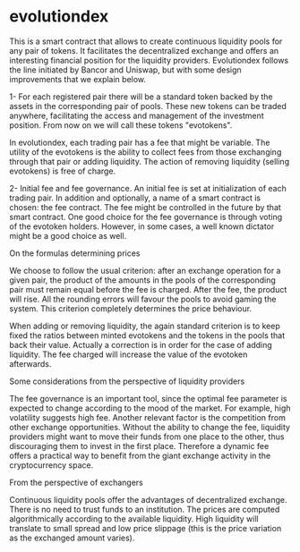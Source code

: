 # evolutiondex
This is a smart contract that allows to create continuous
liquidity pools for any pair of tokens. It facilitates the decentralized
exchange and offers an interesting financial position for the
liquidity providers.
Evolutiondex follows the line initiated by
Bancor and Uniswap, but with some design improvements that we explain below.

1- For each registered pair there will be a standard token backed by 
the assets in the corresponding pair of pools. These new tokens can be traded
anywhere, facilitating the access and management of the investment position.
From now on we will call these tokens "evotokens".

In evolutiondex, each trading pair has a fee that might be variable. The utility
of the evotokens is the ability to collect fees from those exchanging through
that pair or adding liquidity. The action of removing liquidity (selling evotokens)
is free of charge.

2- Initial fee and fee governance. An initial fee is set at initialization of each 
trading pair. In addition and optionally, a name of a smart contract is chosen: 
the fee contract. The fee might be controlled in the future by that smart contract.
One good choice for the fee governance is through voting of the evotoken holders.
However, in some cases, a well known dictator might be a good choice as well.

On the formulas determining prices

We choose to follow the usual criterion: after an exchange operation
for a given pair, the product of the amounts in the pools of the
corresponding pair must remain equal before the fee is charged. After
the fee, the product will rise. All the rounding errors will favour the pools
to avoid gaming the system. This criterion completely determines the price
behaviour.

When adding or removing liquidity, the again standard criterion is to
keep fixed the ratios between minted evotokens and the tokens in the pools that back
their value. Actually a correction is in order for the case of adding liquidity. 
The fee charged will increase the value of the evotoken afterwards.

Some considerations from the perspective of liquidity providers

The fee governance is an important tool, since the optimal fee parameter
is expected to change according to the mood of the market. For example, 
high volatility suggests high fee. Another relevant factor is the competition from 
other exchange opportunities. Without the ability to change the fee, liquidity
providers might want to move their funds from one place to the other, thus
discouraging them to invest in the first place. Therefore a dynamic fee offers
a practical way to benefit from the giant exchange activity in the cryptocurrency
space. 

From the perspective of exchangers

Continuous liquidity pools offer the advantages of decentralized exchange.
There is no need to trust funds to an institution. The prices are computed
algorithmically according to the available liquidity. High liquidity
will translate to small spread and low price slippage (this is the 
price variation as the exchanged amount varies).